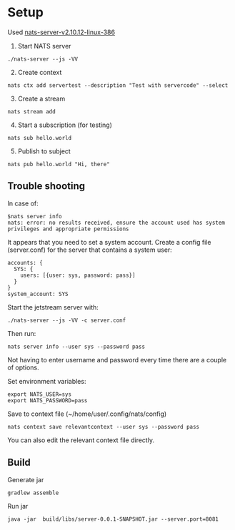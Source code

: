 # Setup

Used [nats-server-v2.10.12-linux-386](https://github.com/nats-io/nats-server/releases/download/v2.10.12/nats-server-v2.10.12-linux-386.tar.gz)

1. Start NATS server
```
./nats-server --js -VV
```

2.  Create context
```
nats ctx add servertest --description "Test with servercode" --select
```
3. Create a stream
```
nats stream add
```
4. Start a subscription (for testing)
```
nats sub hello.world
```

5. Publish to subject
```
nats pub hello.world "Hi, there"
```

## Trouble shooting
In case of:
```
$nats server info
nats: error: no results received, ensure the account used has system privileges and appropriate permissions
```
It appears that you need to set a system account.
Create a config file (server.conf) for the server that contains a system user:
```
accounts: {
  SYS: {
    users: [{user: sys, password: pass}]
  }
}
system_account: SYS
```
Start the jetstream server with:
```
./nats-server --js -VV -c server.conf
```
Then run:
```
nats server info --user sys --password pass
```

Not having to enter username and password every time there are a couple of options.

Set environment variables:
```
export NATS_USER=sys
export NATS_PASSWORD=pass
```

Save to context file (~/home/user/.config/nats/config)
```
nats context save relevantcontext --user sys --password pass
```

You can also edit the relevant context file directly.

## Build 
Generate jar
```
gradlew assemble
```

Run jar
```
java -jar  build/libs/server-0.0.1-SNAPSHOT.jar --server.port=8081
```
